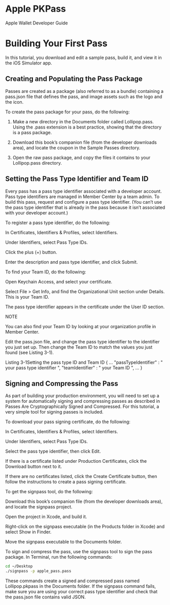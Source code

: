 
# Apple PKPass

Apple Wallet Developer Guide

# Building Your First Pass

In this tutorial, you download and edit a sample pass, build it, and view it in the iOS Simulator app.



## Creating and Populating the Pass Package

Passes are created as a package (also referred to as a bundle) containing a pass.json file that defines the pass, and image assets such as the logo and the icon.

To create the pass package for your pass, do the following:

1. Make a new directory in the Documents folder called Lollipop.pass. Using the .pass extension is a best practice, showing that the directory is a pass package.

2. Download this book’s companion file (from the developer downloads area), and locate the coupon in the Sample Passes directory.

3. Open the raw pass package, and copy the files it contains to your Lollipop.pass directory.

## Setting the Pass Type Identifier and Team ID
 
Every pass has a pass type identifier associated with a developer account. Pass type identifiers are managed in Member Center by a team admin. To build this pass, request and configure a pass type identifier. (You can’t use the pass type identifier that is already in the pass because it isn’t associated with your developer account.)

To register a pass type identifier, do the following:

In Certificates, Identifiers & Profiles, select Identifiers.

Under Identifiers, select Pass Type IDs.

Click the plus (+) button.

Enter the description and pass type identifier, and click Submit.

To find your Team ID, do the following:

Open Keychain Access, and select your certificate.

Select File > Get Info, and find the Organizational Unit section under Details. This is your Team ID.

The pass type identifier appears in the certificate under the User ID section.

NOTE

You can also find your Team ID by looking at your organization profile in Member Center.

Edit the pass.json file, and change the pass type identifier to the identifier you just set up. Then change the Team ID to match the values you just found (see Listing 3-1).

Listing 3-1Setting the pass type ID and Team ID
{
    ...
    "passTypeIdentifier" : "
your pass type identifier
",
    "teamIdentifier" : "
your Team ID
",
    ...
}


## Signing and Compressing the Pass

As part of building your production environment, you will need to set up a system for automatically signing and compressing passes as described in Passes Are Cryptographically Signed and Compressed. For this tutorial, a very simple tool for signing passes is included.

To download your pass signing certificate, do the following:

In Certificates, Identifiers & Profiles, select Identifiers.

Under Identifiers, select Pass Type IDs.

Select the pass type identifier, then click Edit.

If there is a certificate listed under Production Certificates, click the Download button next to it.

If there are no certificates listed, click the Create Certificate button, then follow the instructions to create a pass signing certificate.

To get the signpass tool, do the following:

Download this book’s companion file (from the developer downloads area), and locate the signpass project.

Open the project in Xcode, and build it.

Right-click on the signpass executable (in the Products folder in Xcode) and select Show in Finder.

Move the signpass executable to the Documents folder.

To sign and compress the pass, use the signpass tool to sign the pass package. In Terminal, run the following commands:

```bash
cd ~/Desktop
./signpass -p apple_pass.pass
```


These commands create a signed and compressed pass named Lollipop.pkpass in the Documents folder. If the signpass command fails, make sure you are using your correct pass type identifier and check that the pass.json file contains valid JSON.

